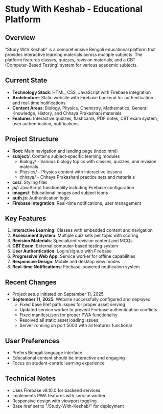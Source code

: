 # Study With Keshab - Educational Platform

## Overview
"Study With Keshab" is a comprehensive Bengali educational platform that provides interactive learning materials across multiple subjects. The platform features classes, quizzes, revision materials, and a CBT (Computer-Based Testing) system for various academic subjects.

## Current State
- **Technology Stack**: HTML, CSS, JavaScript with Firebase integration
- **Architecture**: Static website with Firebase backend for authentication and real-time notifications
- **Content Areas**: Biology, Physics, Chemistry, Mathematics, General Knowledge, History, and Chhaya Prakashani materials
- **Features**: Interactive quizzes, flashcards, PDF notes, CBT exam system, user authentication, notifications

## Project Structure
- **Root**: Main navigation and landing page (index.html)
- **subject/**: Contains subject-specific learning modules
  - Biology/ - Various biology topics with classes, quizzes, and revision materials
  - Physics/ - Physics content with interactive lessons
  - chhaya/ - Chhaya Prakashani practice sets and materials
- **css/**: Styling files
- **js/**: JavaScript functionality including Firebase configuration
- **images/**: Educational images and subject icons
- **auth.js**: Authentication logic
- **Firebase integration**: Real-time notifications, user management

## Key Features
1. **Interactive Learning**: Classes with embedded content and navigation
2. **Assessment System**: Multiple quiz sets per topic with scoring
3. **Revision Materials**: Specialized revision content and MCQs
4. **CBT Exam**: External computer-based testing system
5. **User Authentication**: Login/signup with Firebase
6. **Progressive Web App**: Service worker for offline capabilities
7. **Responsive Design**: Mobile and desktop view modes
8. **Real-time Notifications**: Firebase-powered notification system

## Recent Changes
- Project setup initiated on September 11, 2025
- **September 11, 2025**: Website successfully configured and deployed
  - Fixed base href path issues for proper asset serving
  - Updated service worker to prevent Firebase authentication conflicts
  - Fixed manifest.json for proper PWA functionality
  - Resolved all static asset loading issues
  - Server running on port 5000 with all features functional

## User Preferences
- Prefers Bengali language interface
- Educational content should be interactive and engaging
- Focus on student-centric learning experience

## Technical Notes
- Uses Firebase v8.10.0 for backend services
- Implements PWA features with service worker
- Responsive design with viewport toggling
- Base href set to "/Study-With-Keshab/" for deployment